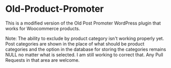 # Old-Product-Promoter

This is a modified version of the Old Post Promoter WordPress plugin that works for Woocommerce products.

Note: The ability to exclude by product category isn't working properly yet. Post categories are shown in the place of what should be product categories and the option in the database for storing the categories remains NULL no matter what is selected. I am still working to correct that. Any Pull Requests in that area are welcome.

